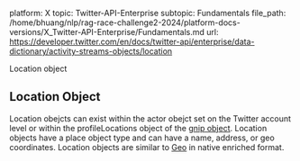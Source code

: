 platform: X
topic: Twitter-API-Enterprise
subtopic: Fundamentals
file_path: /home/bhuang/nlp/rag-race-challenge2-2024/platform-docs-versions/X_Twitter-API-Enterprise/Fundamentals.md
url: https://developer.twitter.com/en/docs/twitter-api/enterprise/data-dictionary/activity-streams-objects/location

Location object

## Location Object

Location obejcts can exist within the actor obejct set on the Twitter account level or within the profileLocations object of the [gnip object](https://developer.twitter.com/en/docs/twitter-api/enterprise/data-dictionary/activity-streams-objects/gnip.html). Location objects have a place object type and can have a name, address, or geo coordinates. Location objects are similar to [Geo](https://developer.twitter.com/en/docs/twitter-api/enterprise/data-dictionary/native-enriched-objects/geo.html) in native enriched format.